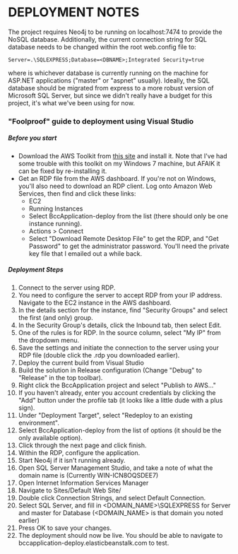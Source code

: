 # DEPLOYMENT NOTES
The project requires Neo4j to be running on localhost:7474 to provide the NoSQL database. Additionally, the current connection string for SQL database needs to be changed within the root web.config file to:  
```
Server=.\SQLEXPRESS;Database=<DBNAME>;Integrated Security=true  
```
where <DBNAME> is whichever database is currently running on the machine for ASP.NET applications ("master" or "aspnet" usually). Ideally, the SQL database should be migrated from express to a more robust version of Microsoft SQL Server, but since we didn't really  have a budget for this project, it's what we've been using for now.
### "Foolproof" guide to deployment using Visual Studio
##### Before you start
* Download the AWS Toolkit from [this site](http://aws.amazon.com/visualstudio/) and install it. Note that I've had some trouble with this toolkit on my Windows 7 machine, but AFAIK it can be fixed by re-installing it.
* Get an RDP file from the AWS dashboard. If you're not on Windows, you'll also need to download an RDP client. Log onto Amazon Web Services, then find and click these links:
  * EC2
  * Running Instances
  * Select BccApplication-deploy from the list (there should only be one instance running).
  * Actions > Connect
  * Select "Download Remote Desktop File" to get the RDP, and "Get Password" to get the administrator password. You'll need the private key file that I emailed out a while back.
  
##### Deployment Steps
1. Connect to the server using RDP.
  1. You need to configure the server to accept RDP from your IP address. Navigate to the EC2 instance in the AWS dashboard.
  2. In the details section for the instance, find "Security Groups" and select the first (and only) group.
  3. In the Security Group's details, click the Inbound tab, then select Edit.
  4. One of the rules is for RDP. In the source column, select "My IP" from the dropdown menu.
  5. Save the settings and initiate the connection to the server using your RDP file (double click the .rdp you downloaded earlier).
2. Deploy the current build from Visual Studio
  1. Build the solution in Release configuration (Change "Debug" to "Release" in the top toolbar).
  2. Right click the BccApplication project and select "Publish to AWS..."
  3. If you haven't already, enter you account credentials by clicking the "Add" button under the profile tab (it looks like a little dude with a plus sign).
  4. Under "Deployment Target", select "Redeploy to an existing environment".
  5. Select BccApplication-deploy from the list of options (it should be the only available option).
  6. Click through the next page and click finish.
3. Within the RDP, configure the application.
  1. Start Neo4j if it isn't running already.
  2. Open SQL Server Management Studio, and take a note of what the domain name is (Currently WIN-ICN8OQSDEE7)
  3. Open Internet Information Services Manager
  4. Navigate to Sites/Default Web Site/
  5. Double click Connection Strings, and select Default Connection.
  6. Select SQL Server, and fill in <DOMAIN_NAME>\SQLEXPRESS for Server and master for Database (<DOMAIN_NAME> is that domain you noted earlier)
  7. Press OK to save your changes.
4. The deployment should now be live. You should be able to navigate to bccapplication-deploy.elasticbeanstalk.com to test.